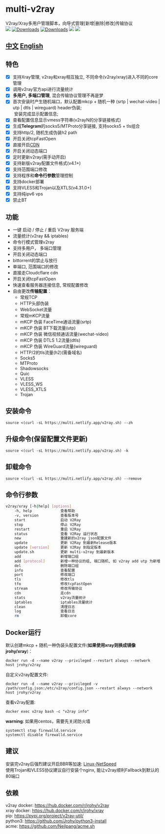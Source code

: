 # multi-v2ray
V2ray/Xray多用户管理脚本，向导式管理[新增|删除|修改]传输协议  
![](https://img.shields.io/pypi/v/v2ray-util.svg) 
[![Downloads](https://pepy.tech/badge/v2ray-util)](https://pepy.tech/project/v2ray-util)
[![Downloads](https://pepy.tech/badge/v2ray-util/month)](https://pepy.tech/project/v2ray-util)
![](https://img.shields.io/docker/pulls/jrohy/v2ray.svg)
![](https://img.shields.io/github/license/Jrohy/multi-v2ray.svg)

## [中文](README.md)  [English](README_EN.md)

## 特色
- [x] 支持Xray管理, v2ray和xray相互独立, 不同命令(v2ray/xray)进入不同的core管理
- [x] 调用v2ray官方api进行流量统计
- [x] **多用户, 多端口管理**, 混合传输协议管理不再是梦
- [x] 首次安装时产生随机端口，默认配置mkcp + 随机一种 (srtp | wechat-video | utp | dtls | wireguard) header伪装;  
  安装完成显示配置信息;
- [x] 查看配置信息显示vmess字符串(v2rayN的分享链接格式)
- [x] 生成**Telegram**的socks5/MTProto分享链接, 支持socks5 + tls组合
- [x] 支持http/2, 随机生成伪装h2 path
- [x] 开启关闭tcpFastOpen
- [x] 直接开启[CDN](https://github.com/Jrohy/multi-v2ray/wiki/CloudFlare-cdn%E4%BB%A3%E7%90%86v2ray%E6%B5%81%E9%87%8F)
- [x] 开启关闭动态端口
- [x] 定时更新v2ray(需手动开启)
- [x] 支持新版v2ray配置文件格式(v4.1+)
- [x] 支持范围端口修改
- [x] 支持程序和**命令行参数**管理控制
- [x] 支持docker部署
- [x] 支持VLESS和Trojan以及XTLS(v4.31.0+)
- [x] 支持纯ipv6 vps
- [x] 禁止BT

## 功能
- 一键 启动 / 停止 / 重启 V2ray 服务端
- 流量统计(v2ray && iptables)
- 命令行模式管理v2ray
- 支持多用户， 多端口管理
- 开启关闭动态端口
- bittorrent的禁止与放行
- 单端口, 范围端口的修改
- 直接走Cloudcflare cdn
- 开启关闭tcpFastOpen
- 快速查看服务器连接信息, 常规配置修改
- 自由更改**传输配置**：
  - 常规TCP
  - HTTP头部伪装
  - WebSocket流量
  - 常规mKCP流量
  - mKCP 伪装 FaceTime通话流量(srtp)
  - mKCP 伪装 BT下载流量(utp)
  - mKCP 伪装 微信视频通话流量(wechat-video)
  - mKCP 伪装 DTLS 1.2流量(dtls)
  - mKCP 伪装 WireGuard流量(wireguard)
  - HTTP/2的tls流量(h2)(需备域名) 
  - Socks5
  - MTProto
  - Shadowsocks
  - Quic
  - VLESS
  - VLESS_WS
  - VLESS_XTLS
  - Trojan

## 安装命令
```
source <(curl -sL https://multi.netlify.app/v2ray.sh) --zh
```

## 升级命令(保留配置文件更新)
```
source <(curl -sL https://multi.netlify.app/v2ray.sh) -k
```

## 卸载命令
```
source <(curl -sL https://multi.netlify.app/v2ray.sh) --remove
```

## 命令行参数
```bash
v2ray/xray [-h|help] [options]
    -h, help             查看帮助
    -v, version          查看版本号
    start                启动 V2Ray
    stop                 停止 V2Ray
    restart              重启 V2Ray
    status               查看 V2Ray 运行状态
    new                  重建新的v2ray json配置文件
    update               更新 V2Ray 到最新Release版本
    update [version]     更新 V2Ray 到指定版本
    update.sh            更新 multi-v2ray 到最新版本
    add                  新增端口组
    add [protocol]       新增一种协议的组, 端口随机, 如 v2ray add utp 为新增utp协议
    del                  删除端口组
    info                 查看配置
    port                 修改端口
    tls                  修改tls
    tfo                  修改tcpFastOpen
    stream               修改传输协议
    cdn                  走cdn
    stats                v2ray流量统计
    iptables             iptables流量统计
    clean                清理日志
    log                  查看日志
    rm                   卸载core
```

## Docker运行

默认创建mkcp + 随机一种伪装头配置文件(**如果使用xray则换成镜像jrohy/xray**)：
```
docker run -d --name v2ray --privileged --restart always --network host jrohy/v2ray
```

自定义v2ray配置文件:
```
docker run -d --name v2ray --privileged -v /path/config.json:/etc/v2ray/config.json --restart always --network host jrohy/v2ray
```

查看v2ray配置:
```
docker exec v2ray bash -c "v2ray info"
```

**warning**: 如果用centos，需要先关闭防火墙
```
systemctl stop firewalld.service
systemctl disable firewalld.service
```

## 建议
安装完v2ray后强烈建议开启BBR等加速: [Linux-NetSpeed](https://github.com/chiakge/Linux-NetSpeed)  
使用Trojan和VLESS协议建议自行安装个nginx, 能让v2ray顺利Fallback到默认的80端口

## 依赖
v2ray docker: https://hub.docker.com/r/jrohy/v2ray  
xray docker: https://hub.docker.com/r/jrohy/xray  
pip: https://pypi.org/project/v2ray-util/  
python3: https://github.com/Jrohy/python3-install  
acme: https://github.com/Neilpang/acme.sh
